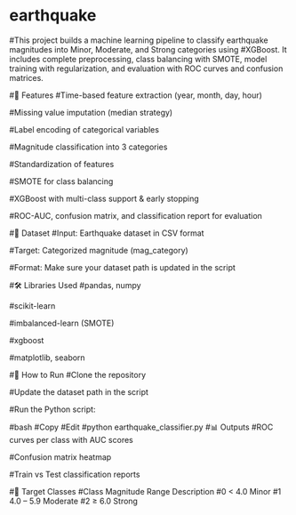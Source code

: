 # earthquake
#This project builds a machine learning pipeline to classify earthquake magnitudes into Minor, Moderate, and Strong categories using #XGBoost. It includes complete preprocessing, class balancing with SMOTE, model training with regularization, and evaluation with ROC curves and confusion matrices.

#🚀 Features
#Time-based feature extraction (year, month, day, hour)

#Missing value imputation (median strategy)

#Label encoding of categorical variables

#Magnitude classification into 3 categories

#Standardization of features

#SMOTE for class balancing

#XGBoost with multi-class support & early stopping

#ROC-AUC, confusion matrix, and classification report for evaluation

#📁 Dataset
#Input: Earthquake dataset in CSV format

#Target: Categorized magnitude (mag_category)

#Format: Make sure your dataset path is updated in the script

#🛠️ Libraries Used
#pandas, numpy

#scikit-learn

#imbalanced-learn (SMOTE)

#xgboost

#matplotlib, seaborn

#🧪 How to Run
#Clone the repository

#Update the dataset path in the script

#Run the Python script:

#bash
#Copy
#Edit
#python earthquake_classifier.py
#📊 Outputs
#ROC curves per class with AUC scores

#Confusion matrix heatmap

#Train vs Test classification reports

#🎯 Target Classes
#Class	Magnitude Range	Description
#0	< 4.0	Minor
#1	4.0 – 5.9	Moderate
#2	≥ 6.0	Strong

